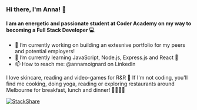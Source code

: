 ### Hi there, I'm Anna! 👋
 


#### I am an energetic and passionate student at Coder Academy on my way to becoming a Full Stack Developer 💻
- 🔭 I’m currently working on building an extesnive portfolio for my peers and potential employers!
- 🌱 I’m currently learning JavaScript, Node.js, Express.js and React 💚
- 📫 How to reach me: @annamoignard on LinkedIn

I love skincare, reading and video-games for R&R 💛
If I'm not coding, you'll find me cooking, doing yoga, reading or exploring restaurants around Melbourne for breakfast, lunch and dinner! 🧘🏻‍♀️🍝

[![StackShare](http://img.shields.io/badge/tech-stack-0690fa.svg?style=flat)](https://stackshare.io/amoignardcoder/my-stack)



